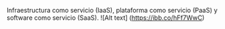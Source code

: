  Infraestructura como servicio (IaaS), plataforma como servicio (PaaS) y software como servicio (SaaS). 
![Alt text] (https://ibb.co/hFf7WwC)